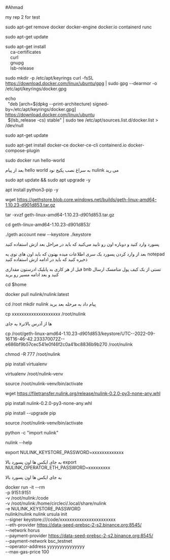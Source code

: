 #Ahmad

my rep 2
for test

sudo apt-get remove docker docker-engine docker.io containerd runc

sudo apt-get update

sudo apt-get install \
    ca-certificates \
    curl \
    gnupg \
    lsb-release


sudo mkdir -p /etc/apt/keyrings
curl -fsSL https://download.docker.com/linux/ubuntu/gpg | sudo gpg --dearmor -o /etc/apt/keyrings/docker.gpg

echo \
  "deb [arch=$(dpkg --print-architecture) signed-by=/etc/apt/keyrings/docker.gpg] https://download.docker.com/linux/ubuntu \
  $(lsb_release -cs) stable" | sudo tee /etc/apt/sources.list.d/docker.list > /dev/null

sudo apt-get update

sudo apt-get install docker-ce docker-ce-cli containerd.io docker-compose-plugin

sudo docker run hello-world

بعد از پیام hello world به سراغ نصب پکیج نود nulink می رید 

sudo apt update && sudo apt upgrade -y


apt install python3-pip -y

wget https://gethstore.blob.core.windows.net/builds/geth-linux-amd64-1.10.23-d901d853.tar.gz

tar -xvzf geth-linux-amd64-1.10.23-d901d853.tar.gz

cd geth-linux-amd64-1.10.23-d901d853/

./geth account new --keystore ./keystore


 پسورد وارد کنید و دوباره اون رو تایید می‌کنید که باید در مراحل بعد ازش استفاده کنید

بعد از وارد کردن پسورد یک سری اطلاعات میده بهتون که باید اون های توی یه notepad ذخیره کنید که باید در ادامه ازش استفاده کنید

قبل از هر کاری به پابلیک ادرستون مقداری bnb تستی از یک کیف پول متامسک ارسال کنید و بعد ادامه مسیر رو برید

cd $home

docker pull nulink/nulink:latest

cd /root
mkdir nulink
پیام داد به مرحله بعد برید

cp xxxxxxxxxxxxxxxxxxxx /root/nulink

به جای xها از آدرس بالاتر

cp /root/geth-linux-amd64-1.10.23-d901d853/keystore/UTC--2022-09-16T16-46-42.233370072Z--e686bf9b57cec541e0f46f2c0a41bc8836b9b270 /root/nulink


chmod -R 777 /root/nulink

pip install virtualenv

virtualenv /root/nulink-venv

source /root/nulink-venv/bin/activate

wget https://filetransfer.nulink.org/release/nulink-0.2.0-py3-none-any.whl

pip install nulink-0.2.0-py3-none-any.whl

pip install --upgrade pip

source /root/nulink-venv/bin/activate

python -c "import nulink"

nulink --help

export NULINK_KEYSTORE_PASSWORD=xxxxxxxxxxxxx

به جای ایکس ها اون پسورد بالا
export NULINK_OPERATOR_ETH_PASSWORD=xxxxxxxxx

به جای ایکس ها اون پسورد بالا

docker run -it --rm \
-p 9151:9151 \
-v /root/nulink:/code \
-v /root/nulink:/home/circleci/.local/share/nulink \
-e NULINK_KEYSTORE_PASSWORD \
nulink/nulink nulink ursula init \
--signer keystore:///code/xxxxxxxxxxxxxxxxxxxxxxx \
--eth-provider https://data-seed-prebsc-2-s2.binance.org:8545/ \
--network horus \
--payment-provider https://data-seed-prebsc-2-s2.binance.org:8545/ \
--payment-network bsc_testnet \
--operator-address yyyyyyyyyyyyyyy \
--max-gas-price 100

